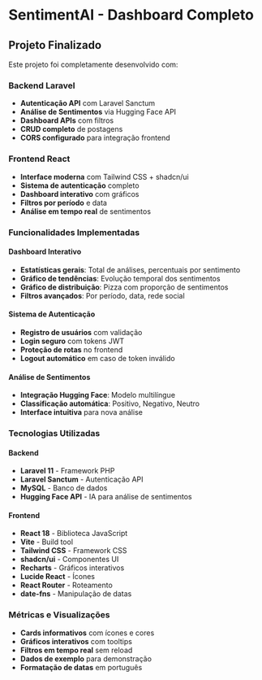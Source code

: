 # SentimentAI - Dashboard Completo

## Projeto Finalizado

Este projeto foi completamente desenvolvido com:

###  Backend Laravel
- **Autenticação API** com Laravel Sanctum
- **Análise de Sentimentos** via Hugging Face API
- **Dashboard APIs** com filtros 
- **CRUD completo** de postagens
- **CORS configurado** para integração frontend

###  Frontend React
- **Interface moderna** com Tailwind CSS + shadcn/ui
- **Sistema de autenticação** completo
- **Dashboard interativo** com gráficos
- **Filtros por período** e data
- **Análise em tempo real** de sentimentos

###  Funcionalidades Implementadas

#### Dashboard Interativo
- **Estatísticas gerais**: Total de análises, percentuais por sentimento
- **Gráfico de tendências**: Evolução temporal dos sentimentos
- **Gráfico de distribuição**: Pizza com proporção de sentimentos
- **Filtros avançados**: Por período, data, rede social

#### Sistema de Autenticação
- **Registro de usuários** com validação
- **Login seguro** com tokens JWT
- **Proteção de rotas** no frontend
- **Logout automático** em caso de token inválido

#### Análise de Sentimentos
- **Integração Hugging Face**: Modelo multilíngue
- **Classificação automática**: Positivo, Negativo, Neutro
- **Interface intuitiva** para nova análise

###  Tecnologias Utilizadas

#### Backend
- **Laravel 11** - Framework PHP
- **Laravel Sanctum** - Autenticação API
- **MySQL** - Banco de dados
- **Hugging Face API** - IA para análise de sentimentos

#### Frontend
- **React 18** - Biblioteca JavaScript
- **Vite** - Build tool
- **Tailwind CSS** - Framework CSS
- **shadcn/ui** - Componentes UI
- **Recharts** - Gráficos interativos
- **Lucide React** - Ícones
- **React Router** - Roteamento
- **date-fns** - Manipulação de datas

###  Métricas e Visualizações
- **Cards informativos** com ícones e cores
- **Gráficos interativos** com tooltips
- **Filtros em tempo real** sem reload
- **Dados de exemplo** para demonstração
- **Formatação de datas** em português

